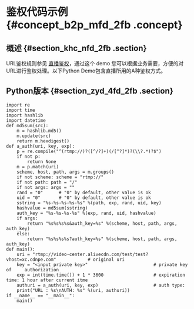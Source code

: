 # 鉴权代码示例 {#concept_b2p_mfd_2fb .concept}

## 概述 {#section_khc_nfd_2fb .section}

URL鉴权规则参见 [直播鉴权](../../../../intl.zh-CN/用户指南/域名管理/访问控制/配置鉴权.md#)，通过这个 demo 您可以根据业务需要，方便的对URL进行鉴权处理。以下Python Demo包含直播所用的A种鉴权方式。

## Python版本 {#section_zyd_4fd_2fb .section}

```
import re
import time
import hashlib
import datetime
def md5sum(src):
    m = hashlib.md5()
    m.update(src)
    return m.hexdigest()
def a_auth(uri, key, exp):
    p = re.compile("^(rtmp://)?([^/?]+)(/[^?]*)?(\\?.*)?$")
    if not p:
        return None
    m = p.match(uri)
    scheme, host, path, args = m.groups()
    if not scheme: scheme = "rtmp://"
    if not path: path = "/"
    if not args: args = ""
    rand = "0"      # "0" by default, other value is ok
    uid = "0"       # "0" by default, other value is ok
    sstring = "%s-%s-%s-%s-%s" %(path, exp, rand, uid, key)
    hashvalue = md5sum(sstring)
    auth_key = "%s-%s-%s-%s" %(exp, rand, uid, hashvalue)
    if args:
        return "%s%s%s%s&auth_key=%s" %(scheme, host, path, args, auth_key)
    else:
        return "%s%s%s%s?auth_key=%s" %(scheme, host, path, args, auth_key)
def main():
    uri = "rtmp://video-center.alivecdn.com/test/test?vhost=xc.cdnpe.com"            # original uri
    key = "<input private key>"                         # private key of     authorization
    exp = int(time.time()) + 1 * 3600                   # expiration     time: 1 hour after current itme
    authuri = a_auth(uri, key, exp)                     # auth type:
    print("URL : %s\nAUTH: %s" %(uri, authuri))
if __name__ == "__main__":
    main()
```

